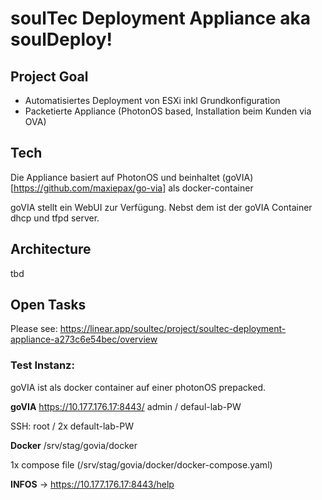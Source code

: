 #  soulTec Deployment Appliance aka soulDeploy!

## Project Goal

- Automatisiertes Deployment von ESXi inkl Grundkonfiguration
- Packetierte Appliance (PhotonOS based, Installation beim Kunden via OVA)


## Tech

Die Appliance basiert auf PhotonOS und beinhaltet (goVIA)[https://github.com/maxiepax/go-via] als docker-container

goVIA stellt ein WebUI zur Verfügung. Nebst dem ist der goVIA Container dhcp und tfpd server.


## Architecture

tbd

## Open Tasks

Please see: https://linear.app/soultec/project/soultec-deployment-appliance-a273c6e54bec/overview


### Test Instanz:

goVIA ist als docker container auf einer photonOS prepacked.



**goVIA**
https://10.177.176.17:8443/
admin  / defaul-lab-PW

SSH: root / 2x default-lab-PW

**Docker**
/srv/stag/govia/docker

1x compose file (/srv/stag/govia/docker/docker-compose.yaml)

**INFOS** -> https://10.177.176.17:8443/help